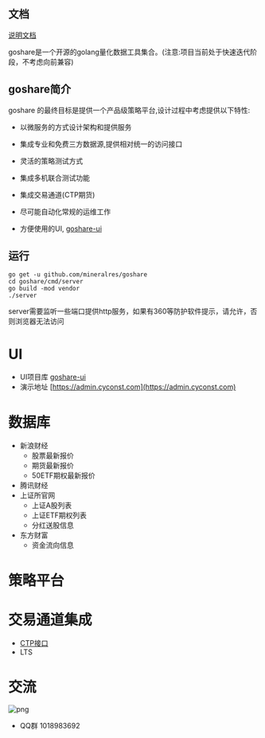 ## 文档

<a href="https://goshare.cyconst.com" target="_blank">说明文档</a>

goshare是一个开源的golang量化数据工具集合。(注意:项目当前处于快速迭代阶段，不考虑向前兼容)

## goshare简介
  goshare 的最终目标是提供一个产品级策略平台,设计过程中考虑提供以下特性:

* 以微服务的方式设计架构和提供服务

* 集成专业和免费三方数据源,提供相对统一的访问接口

* 灵活的策略测试方式

* 集成多机联合测试功能

* 集成交易通道(CTP期货)

* 尽可能自动化常规的运维工作

* 方便使用的UI, [goshare-ui](https://github.com/mineralres/goshare-ui)


## 运行

```shell
go get -u github.com/mineralres/goshare
cd goshare/cmd/server
go build -mod vendor
./server
```
server需要监听一些端口提供http服务，如果有360等防护软件提示，请允许，否则浏览器无法访问

# UI
- UI项目库 [goshare-ui](https://github.com/mineralres/goshare-ui)
- 演示地址 [https://admin.cyconst.com](https://admin.cyconst.com) 

# 数据库
* 新浪财经
  * 股票最新报价
  * 期货最新报价
  * 50ETF期权最新报价
* 腾讯财经
* 上证所官网
  * 上证A股列表
  * 上证ETF期权列表
  * 分红送股信息
* 东方财富
  * 资金流向信息

# 策略平台

# 交易通道集成
 * [CTP接口](https://github.com/mineralres/ctp-binding)
 * LTS

# 交流

![png](https://github.com/mineralres/goshare/blob/master/doc/images/goshare-group.png)

* QQ群 1018983692 
